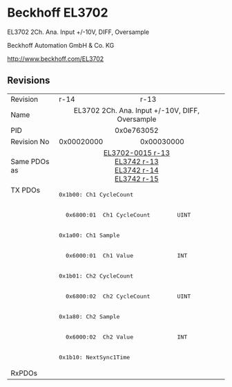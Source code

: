 # Beckhoff EL3702

EL3702 2Ch. Ana. Input +/-10V, DIFF, Oversample

Beckhoff Automation GmbH & Co. KG

http://www.beckhoff.com/EL3702

## Revisions
<table>
<tr>
<td>Revision</td>
<td>r-14</td>
<td>r-13</td>
</tr>
<tr>
<td>Name</td>
<td colspan=2 align="center">EL3702 2Ch. Ana. Input +/-10V, DIFF, Oversample</td>
</tr>
<tr>
<td>PID</td>
<td colspan=2 align="center">0x0e763052</td>
</tr>
<tr>
<td>Revision No</td>
<td>0x00020000</td>
<td>0x00030000</td>
</tr>
<tr>
<td>Same PDOs as</td>
<td colspan=2 align="center"><a href="EL3702-0015.md">EL3702-0015 r-13</a><br/><a href="EL3742.md">EL3742 r-13</a><br/><a href="EL3742.md">EL3742 r-14</a><br/><a href="EL3742.md">EL3742 r-15</a></td>
</tr>
<tr>
<td rowspan=9 valign=top>TX PDOs</td>
<td colspan=2 align="left"><pre>0x1b00: Ch1 CycleCount</pre></td>
<td></td>
</tr>
<tr>
<td colspan=2 align="left"><pre>  0x6800:01  Ch1 CycleCount        UINT</pre></td>
</tr>
<tr>
<td colspan=2 align="left"><pre>0x1a00: Ch1 Sample</pre></td>
</tr>
<tr>
<td colspan=2 align="left"><pre>  0x6000:01  Ch1 Value             INT</pre></td>
</tr>
<tr>
<td colspan=2 align="left"><pre>0x1b01: Ch2 CycleCount</pre></td>
</tr>
<tr>
<td colspan=2 align="left"><pre>  0x6800:02  Ch2 CycleCount        UINT</pre></td>
</tr>
<tr>
<td colspan=2 align="left"><pre>0x1a80: Ch2 Sample</pre></td>
</tr>
<tr>
<td colspan=2 align="left"><pre>  0x6000:02  Ch2 Value             INT</pre></td>
</tr>
<tr>
<td colspan=2 align="left"><pre>0x1b10: NextSync1Time</pre></td>
</tr>
<tr>
<td>RxPDOs</td>
<td colspan=2 align="left"></td>
</tr>
</table>
